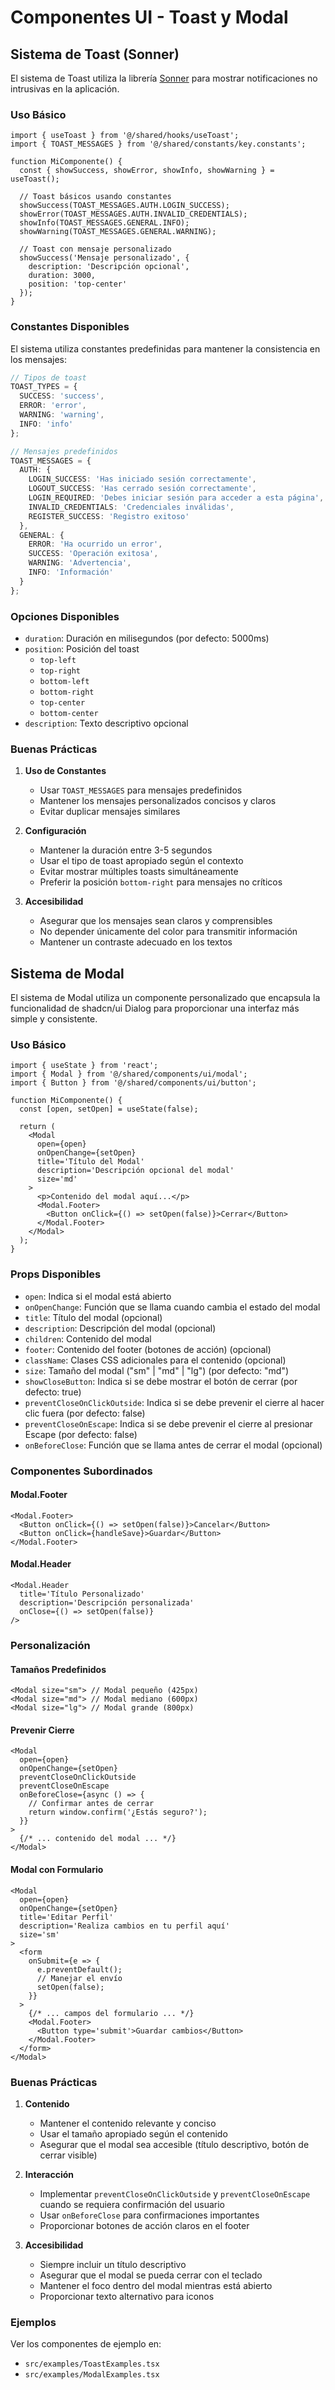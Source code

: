 # Componentes UI - Toast y Modal

## Sistema de Toast (Sonner)

El sistema de Toast utiliza la librería [Sonner](https://sonner.emilkowal.ski/) para mostrar notificaciones no intrusivas en la aplicación.

### Uso Básico

```tsx
import { useToast } from '@/shared/hooks/useToast';
import { TOAST_MESSAGES } from '@/shared/constants/key.constants';

function MiComponente() {
  const { showSuccess, showError, showInfo, showWarning } = useToast();

  // Toast básicos usando constantes
  showSuccess(TOAST_MESSAGES.AUTH.LOGIN_SUCCESS);
  showError(TOAST_MESSAGES.AUTH.INVALID_CREDENTIALS);
  showInfo(TOAST_MESSAGES.GENERAL.INFO);
  showWarning(TOAST_MESSAGES.GENERAL.WARNING);

  // Toast con mensaje personalizado
  showSuccess('Mensaje personalizado', {
    description: 'Descripción opcional',
    duration: 3000,
    position: 'top-center'
  });
}
```

### Constantes Disponibles

El sistema utiliza constantes predefinidas para mantener la consistencia en los mensajes:

```typescript
// Tipos de toast
TOAST_TYPES = {
  SUCCESS: 'success',
  ERROR: 'error',
  WARNING: 'warning',
  INFO: 'info'
};

// Mensajes predefinidos
TOAST_MESSAGES = {
  AUTH: {
    LOGIN_SUCCESS: 'Has iniciado sesión correctamente',
    LOGOUT_SUCCESS: 'Has cerrado sesión correctamente',
    LOGIN_REQUIRED: 'Debes iniciar sesión para acceder a esta página',
    INVALID_CREDENTIALS: 'Credenciales inválidas',
    REGISTER_SUCCESS: 'Registro exitoso'
  },
  GENERAL: {
    ERROR: 'Ha ocurrido un error',
    SUCCESS: 'Operación exitosa',
    WARNING: 'Advertencia',
    INFO: 'Información'
  }
};
```

### Opciones Disponibles

- `duration`: Duración en milisegundos (por defecto: 5000ms)
- `position`: Posición del toast
  - `top-left`
  - `top-right`
  - `bottom-left`
  - `bottom-right`
  - `top-center`
  - `bottom-center`
- `description`: Texto descriptivo opcional

### Buenas Prácticas

1. **Uso de Constantes**

   - Usar `TOAST_MESSAGES` para mensajes predefinidos
   - Mantener los mensajes personalizados concisos y claros
   - Evitar duplicar mensajes similares

2. **Configuración**

   - Mantener la duración entre 3-5 segundos
   - Usar el tipo de toast apropiado según el contexto
   - Evitar mostrar múltiples toasts simultáneamente
   - Preferir la posición `bottom-right` para mensajes no críticos

3. **Accesibilidad**
   - Asegurar que los mensajes sean claros y comprensibles
   - No depender únicamente del color para transmitir información
   - Mantener un contraste adecuado en los textos

## Sistema de Modal

El sistema de Modal utiliza un componente personalizado que encapsula la funcionalidad de shadcn/ui Dialog para proporcionar una interfaz más simple y consistente.

### Uso Básico

```tsx
import { useState } from 'react';
import { Modal } from '@/shared/components/ui/modal';
import { Button } from '@/shared/components/ui/button';

function MiComponente() {
  const [open, setOpen] = useState(false);

  return (
    <Modal
      open={open}
      onOpenChange={setOpen}
      title='Título del Modal'
      description='Descripción opcional del modal'
      size='md'
    >
      <p>Contenido del modal aquí...</p>
      <Modal.Footer>
        <Button onClick={() => setOpen(false)}>Cerrar</Button>
      </Modal.Footer>
    </Modal>
  );
}
```

### Props Disponibles

- `open`: Indica si el modal está abierto
- `onOpenChange`: Función que se llama cuando cambia el estado del modal
- `title`: Título del modal (opcional)
- `description`: Descripción del modal (opcional)
- `children`: Contenido del modal
- `footer`: Contenido del footer (botones de acción) (opcional)
- `className`: Clases CSS adicionales para el contenido (opcional)
- `size`: Tamaño del modal ("sm" | "md" | "lg") (por defecto: "md")
- `showCloseButton`: Indica si se debe mostrar el botón de cerrar (por defecto: true)
- `preventCloseOnClickOutside`: Indica si se debe prevenir el cierre al hacer clic fuera (por defecto: false)
- `preventCloseOnEscape`: Indica si se debe prevenir el cierre al presionar Escape (por defecto: false)
- `onBeforeClose`: Función que se llama antes de cerrar el modal (opcional)

### Componentes Subordinados

#### Modal.Footer

```tsx
<Modal.Footer>
  <Button onClick={() => setOpen(false)}>Cancelar</Button>
  <Button onClick={handleSave}>Guardar</Button>
</Modal.Footer>
```

#### Modal.Header

```tsx
<Modal.Header
  title='Título Personalizado'
  description='Descripción personalizada'
  onClose={() => setOpen(false)}
/>
```

### Personalización

#### Tamaños Predefinidos

```tsx
<Modal size="sm"> // Modal pequeño (425px)
<Modal size="md"> // Modal mediano (600px)
<Modal size="lg"> // Modal grande (800px)
```

#### Prevenir Cierre

```tsx
<Modal
  open={open}
  onOpenChange={setOpen}
  preventCloseOnClickOutside
  preventCloseOnEscape
  onBeforeClose={async () => {
    // Confirmar antes de cerrar
    return window.confirm('¿Estás seguro?');
  }}
>
  {/* ... contenido del modal ... */}
</Modal>
```

#### Modal con Formulario

```tsx
<Modal
  open={open}
  onOpenChange={setOpen}
  title='Editar Perfil'
  description='Realiza cambios en tu perfil aquí'
  size='sm'
>
  <form
    onSubmit={e => {
      e.preventDefault();
      // Manejar el envío
      setOpen(false);
    }}
  >
    {/* ... campos del formulario ... */}
    <Modal.Footer>
      <Button type='submit'>Guardar cambios</Button>
    </Modal.Footer>
  </form>
</Modal>
```

### Buenas Prácticas

1. **Contenido**

   - Mantener el contenido relevante y conciso
   - Usar el tamaño apropiado según el contenido
   - Asegurar que el modal sea accesible (título descriptivo, botón de cerrar visible)

2. **Interacción**

   - Implementar `preventCloseOnClickOutside` y `preventCloseOnEscape` cuando se requiera confirmación del usuario
   - Usar `onBeforeClose` para confirmaciones importantes
   - Proporcionar botones de acción claros en el footer

3. **Accesibilidad**
   - Siempre incluir un título descriptivo
   - Asegurar que el modal se pueda cerrar con el teclado
   - Mantener el foco dentro del modal mientras está abierto
   - Proporcionar texto alternativo para iconos

### Ejemplos

Ver los componentes de ejemplo en:

- `src/examples/ToastExamples.tsx`
- `src/examples/ModalExamples.tsx`
